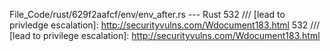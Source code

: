 File_Code/rust/629f2aafcf/env/env_after.rs --- Rust
532 /// [lead to privledge escalation]: http://securityvulns.com/Wdocument183.html                                                                           532 /// [lead to privilege escalation]: http://securityvulns.com/Wdocument183.html

